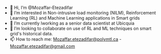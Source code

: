 - 👋 Hi, I’m @Mozaffar-Etezadifar
- 👀 I’m interested in Non-intrusive load monitoring (NILM), Reinforcement Learning (RL) and Machine Learning applications in Smart grids
- 🌱 I’m currently lworking as a senior data scientist at Ubicquia
- 💞️ I’m looking to collaborate on use of RL and ML techniques on smart grid's historical data.
- 📫 How to reach me: Mozaffar.etezadifar@polymtl.ca - Mozaffar.etezadifar@gmail.com

<!---
Mozaffar-Etezadifar/Mozaffar-Etezadifar is a ✨ special ✨ repository because its `README.md` (this file) appears on your GitHub profile.
You can click the Preview link to take a look at your changes.
--->
